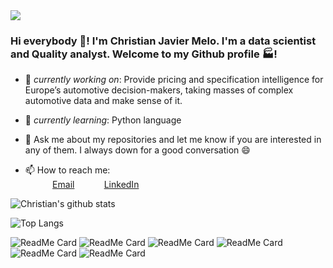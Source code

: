 <img src="https://images.unsplash.com/photo-1504805572947-34fad45aed93?ixlib=rb-1.2.1&auto=format&fit=crop&w=1350&q=80"/>

### Hi everybody 👋! I'm Christian Javier Melo. I'm a data scientist and Quality analyst. Welcome to my Github profile :factory:!

- 🔭 *currently working on*: Provide pricing and specification intelligence for Europe’s automotive decision-makers, taking masses of complex automotive data and make sense of it.

- 🌱 *currently learning*: Python language

- 💬 Ask me about my repositories and let me know if you are interested in any of them. I always down for a good conversation 😄

- 📫 How to reach me: <br>
&nbsp;&nbsp;&nbsp;&nbsp;&nbsp;&nbsp;&nbsp;&nbsp;&nbsp;&nbsp; 
[Email](christian_javier.melo@hotmail.com)
&nbsp;&nbsp;&nbsp;&nbsp;&nbsp;&nbsp;&nbsp;&nbsp;&nbsp;&nbsp; 
[LinkedIn](https://www.linkedin.com/in/christian-javier-melo)

![Christian's github stats](https://github-readme-stats.vercel.app/api?username=ChristianJavierMelo&show_icons=true&theme=default)

![Top Langs](https://github-readme-stats.vercel.app/api/top-langs/?username=ChristianJavierMelo&langs_count=3)

![ReadMe Card](https://github-readme-stats.vercel.app/api/pin/?username=ChristianJavierMelo&repo=ih_datamadpt0420_project_m1)
![ReadMe Card](https://github-readme-stats.vercel.app/api/pin/?username=ChristianJavierMelo&repo=EDA-visualization-with-Tableau)
![ReadMe Card](https://github-readme-stats.vercel.app/api/pin/?username=ChristianJavierMelo&repo=Predict-diamonds-price)
![ReadMe Card](https://github-readme-stats.vercel.app/api/pin/?username=ChristianJavierMelo&repo=ih_datamadpt0420_Final-project)
![ReadMe Card](https://github-readme-stats.vercel.app/api/pin/?username=ChristianJavierMelo&repo=dataptmad0420)
![ReadMe Card](https://github-readme-stats.vercel.app/api/pin/?username=ChristianJavierMelo&repo=Python)

